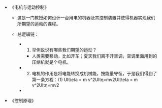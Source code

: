 -   《电机与运动控制》  
    
    -   这是一门教授如何设计一台用电的机器及其控制装置并使得机器实现我们所期望的运动的课程。  
        
    
    -   总逻辑链：  
        
        -   1. 举例说说有哪些我们期望的运动？  
            -   人类需要移动，比如开车；夏天我们离不开空调，空调里面用到的压缩机就是个电机。  
                
        
        -   2. 电机的作用是将电能转换成机械能，按能量守恒，于是我们得到了第一条方程：(1) UIt\eta = m v^2UItη=mv2UIt\eta = m v^2UItη=mv2  
            
        
        -     
            
-   《控制原理》